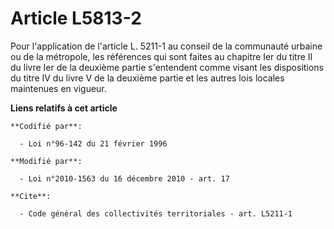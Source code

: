 # Article L5813-2

Pour l'application de l'article L. 5211-1 au conseil de la communauté urbaine ou de la métropole, les références qui sont
faites au chapitre Ier du titre II du livre Ier de la deuxième partie s'entendent comme visant les dispositions du titre IV
du livre V de la deuxième partie et les autres lois locales maintenues en vigueur.

**Liens relatifs à cet article**

	**Codifié par**:

	  - Loi n°96-142 du 21 février 1996

	**Modifié par**:

	  - Loi n°2010-1563 du 16 décembre 2010 - art. 17

	**Cite**:

	  - Code général des collectivités territoriales - art. L5211-1
